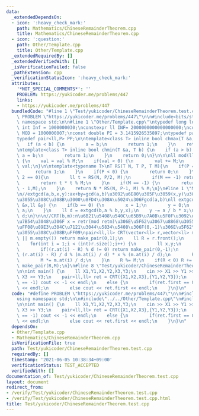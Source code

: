 ```yaml
---
data:
  _extendedDependsOn:
  - icon: ':heavy_check_mark:'
    path: Mathematics/ChineseRemainderTheorem.cpp
    title: Mathematics/ChineseRemainderTheorem.cpp
  - icon: ':question:'
    path: Other/Template.cpp
    title: Other/Template.cpp
  _extendedRequiredBy: []
  _extendedVerifiedWith: []
  _isVerificationFailed: false
  _pathExtension: cpp
  _verificationStatusIcon: ':heavy_check_mark:'
  attributes:
    '*NOT_SPECIAL_COMMENTS*': ''
    PROBLEM: https://yukicoder.me/problems/447
    links:
    - https://yukicoder.me/problems/447
  bundledCode: "#line 1 \"Test/yukicoder/ChineseRemainderTheorem.test.cpp\"\n#define\
    \ PROBLEM \"https://yukicoder.me/problems/447\"\n\n#include<bits/stdc++.h>\nusing\
    \ namespace std;\n\n#line 1 \"Other/Template.cpp\"\ntypedef long long ll;\nconstexpr\
    \ int Inf = 1000000030;\nconstexpr ll INF= 2000000000000000000;\nconstexpr ll\
    \ MOD = 1000000007;\nconst double PI = 3.1415926535897;\ntypedef pair<ll,ll> P;\n\
    typedef pair<ll,P> PP;\n\ntemplate<class T> inline bool chmax(T &a, T b) {\n \
    \   if (a < b) {\n        a = b;\n        return 1;\n    }\n    return 0;\n}\n\
    \ntemplate<class T> inline bool chmin(T &a, T b) {\n    if (a > b) {\n       \
    \ a = b;\n        return 1;\n    }\n    return 0;\n}\n\n\nll mod(ll val, ll M)\
    \ {\n    val = val % M;\n    if(val < 0) {\n        val += M;\n    }\n    return\
    \ val;\n}\n\ntemplate<typename T>\nT RS(T N, T P, T M){\n    if(P == 0) {\n  \
    \      return 1;\n    }\n    if(P < 0) {\n        return 0;\n    }\n    if(P %\
    \ 2 == 0){\n        ll t = RS(N, P/2, M);\n        if(M == -1) return t * t;\n\
    \        return t * t % M;\n    }\n    if(M == -1) {\n        return N * RS(N,P\
    \ - 1,M);\n    }\n    return N * RS(N, P-1, M) % M;\n}\n#line 1 \"Mathematics/ChineseRemainderTheorem.cpp\"\
    \n//extgcd(a,b,x,y):ax+by=gcd(a,b)\u3092\u6E80\u305F\u3059(x,y)\u304C\u683C\u7D0D\
    \u3055\u308C\u308B\u3000\u8FD4\u308A\u5024\u306Fgcd(a,b)\nll extgcd(ll a,ll b,ll\
    \ &x,ll &y) {\n    if(b == 0) {\n        x = 1;\n        y = 0;\n        return\
    \ a;\n    }\n    ll d = extgcd(b,a % b,y,x);\n    y -= a / b * x;\n    return\
    \ d;\n}\n\n//CRT(b,m):n\u6B21\u5408\u540C\u65B9\u7A0B\u5F0F\u3092\u89E3\u304F\u3002\
    \u7B54\u3048\u306F x = retr(mod retm)\u306E\u5F62\u3067\u8868\u3055\u308C\u308B\
    \uFF08\u89E3\u304C\u7121\u3044\u5834\u5408\u306F(0,-1)\u306E\u5F62\u3067\u8868\
    \u3055\u308C\u308B\uFF09\npair<ll,ll> CRT(vector<ll> r,vector<ll> m) {\n    if(r.empty()\
    \ || m.empty()) return make_pair(0,1);\n    ll R = r.front();\n    ll M = m.front();\n\
    \    for(int i = 1;i < (int)r.size();i++) {\n        ll x,y;\n        ll d = extgcd(M,m.at(i),x,y);\n\
    \        if((r.at(i) - R) % d != 0) return make_pair(0,-1);\n        ll tmp =\
    \ (r.at(i) - R) / d % (m.at(i) / d) * x % (m.at(i) / d);\n        R += M * tmp;\n\
    \        M *= m.at(i) / d;\n    }\n    R %= M;\n    if(R < 0) R += M;\n    return\
    \ make_pair(R,M);\n}\n#line 8 \"Test/yukicoder/ChineseRemainderTheorem.test.cpp\"\
    \n\nint main() {\n    ll X1,Y1,X2,Y2,X3,Y3;\n    cin >> X1 >> Y1 >> X2 >> Y2 >>\
    \ X3 >> Y3;\n    pair<ll,ll> ret = CRT({X1,X2,X3},{Y1,Y2,Y3});\n    if(ret.second\
    \ == -1) cout << -1 << endl;\n    else {\n        if(ret.first == 0) cout << ret.second\
    \ << endl;\n        else cout << ret.first << endl;\n    }\n}\n"
  code: "#define PROBLEM \"https://yukicoder.me/problems/447\"\n\n#include<bits/stdc++.h>\n\
    using namespace std;\n\n#include\"../../Other/Template.cpp\"\n#include\"../../Mathematics/ChineseRemainderTheorem.cpp\"\
    \n\nint main() {\n    ll X1,Y1,X2,Y2,X3,Y3;\n    cin >> X1 >> Y1 >> X2 >> Y2 >>\
    \ X3 >> Y3;\n    pair<ll,ll> ret = CRT({X1,X2,X3},{Y1,Y2,Y3});\n    if(ret.second\
    \ == -1) cout << -1 << endl;\n    else {\n        if(ret.first == 0) cout << ret.second\
    \ << endl;\n        else cout << ret.first << endl;\n    }\n}\n"
  dependsOn:
  - Other/Template.cpp
  - Mathematics/ChineseRemainderTheorem.cpp
  isVerificationFile: true
  path: Test/yukicoder/ChineseRemainderTheorem.test.cpp
  requiredBy: []
  timestamp: '2021-06-05 10:38:34+09:00'
  verificationStatus: TEST_ACCEPTED
  verifiedWith: []
documentation_of: Test/yukicoder/ChineseRemainderTheorem.test.cpp
layout: document
redirect_from:
- /verify/Test/yukicoder/ChineseRemainderTheorem.test.cpp
- /verify/Test/yukicoder/ChineseRemainderTheorem.test.cpp.html
title: Test/yukicoder/ChineseRemainderTheorem.test.cpp
---
```

